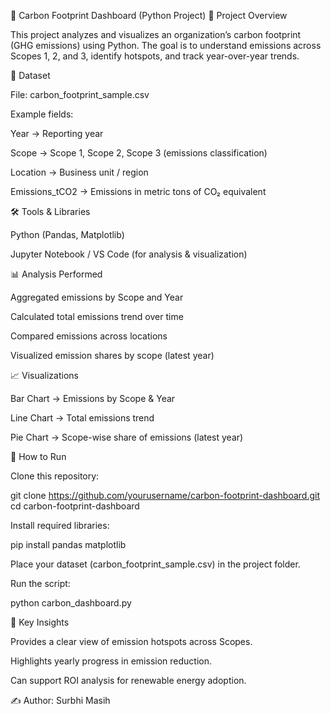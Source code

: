 🌱 Carbon Footprint Dashboard (Python Project)
📌 Project Overview

This project analyzes and visualizes an organization’s carbon footprint (GHG emissions) using Python.
The goal is to understand emissions across Scopes 1, 2, and 3, identify hotspots, and track year-over-year trends.

📂 Dataset

File: carbon_footprint_sample.csv

Example fields:

Year → Reporting year

Scope → Scope 1, Scope 2, Scope 3 (emissions classification)

Location → Business unit / region

Emissions_tCO2 → Emissions in metric tons of CO₂ equivalent

🛠️ Tools & Libraries

Python (Pandas, Matplotlib)

Jupyter Notebook / VS Code (for analysis & visualization)

📊 Analysis Performed

Aggregated emissions by Scope and Year

Calculated total emissions trend over time

Compared emissions across locations

Visualized emission shares by scope (latest year)

📈 Visualizations

Bar Chart → Emissions by Scope & Year

Line Chart → Total emissions trend

Pie Chart → Scope-wise share of emissions (latest year)


🚀 How to Run

Clone this repository:

git clone https://github.com/yourusername/carbon-footprint-dashboard.git
cd carbon-footprint-dashboard


Install required libraries:

pip install pandas matplotlib


Place your dataset (carbon_footprint_sample.csv) in the project folder.

Run the script:

python carbon_dashboard.py

📌 Key Insights

Provides a clear view of emission hotspots across Scopes.

Highlights yearly progress in emission reduction.

Can support ROI analysis for renewable energy adoption.


✍️ Author: Surbhi Masih
